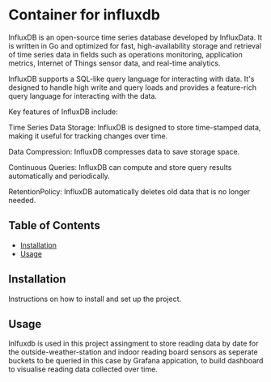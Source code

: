 # Container for influxdb

InfluxDB is an open-source time series database developed by InfluxData. It is written in Go and optimized for fast, high-availability storage and retrieval of time series data in fields such as operations monitoring, application metrics, Internet of Things sensor data, and real-time analytics.

InfluxDB supports a SQL-like query language for interacting with data. It's designed to handle high write and query loads and provides a feature-rich query language for interacting with the data.

Key features of InfluxDB include:

Time Series Data Storage: InfluxDB is designed to store time-stamped data, making it useful for tracking changes over time.

Data Compression: InfluxDB compresses data to save storage space.

Continuous Queries: InfluxDB can compute and store query results automatically and periodically.

RetentionPolicy: InfluxDB automatically deletes old data that is no longer needed.

## Table of Contents

- [Installation](#installation)
- [Usage](#usage)

## Installation

Instructions on how to install and set up the project.

## Usage

Inlfuxdb is used in this project assingment to store reading data by date for the outside-weather-station and indoor reading board sensors as seperate buckets to be queried in this case by Grafana appication, to build dashboard to visualise reading data collected over time.